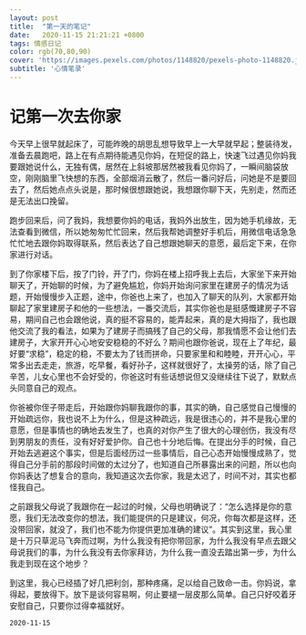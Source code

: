 ```yaml
---
layout: post
title:  "第一天的笔记"
date:   2020-11-15 21:21:21 +0800
tags: 情感日记
color: rgb(70,80,90)
cover: 'https://images.pexels.com/photos/1148820/pexels-photo-1148820.jpeg?auto=compress&cs=tinysrgb&dpr=3&h=750&w=1260'
subtitle: '心情笔录'
---
```

# 记第一次去你家

​		今天早上很早就起床了，可能昨晚的胡思乱想导致早上一大早就早起；整装待发，准备去晨跑吧，路上在有点期待能遇见你妈，在短促的路上，快速飞过遇见你妈我要跟她说什么，无独有偶，居然在上斜坡那居然被我看见你妈了，一瞬间脑袋放空，刚刚脑里飞快想的东西，全部烟消云散了，然后一番问好后，问她是不是要回去了，然后她点点头说是，那时候很想跟她说，我想跟你聊下天，先别走，然而还是无法出口挽留。

​		跑步回来后，问了我妈，我想要你妈的电话，我妈外出放生，因为她手机缘故，无法查看到微信，所以她匆匆忙忙回来，然后我帮她调整好手机后，用微信电话急急忙忙地去跟你妈取得联系，然后表达了自己想跟她聊天的意愿，最后定下来，在你家进行对话。

​		到了你家楼下后，按了门铃，开了门，你妈在楼上招呼我上去后，大家坐下来开始聊天了，开始聊的时候，为了避免尴尬，你妈开始询问家里在建房子的情况为话题，开始慢慢步入正题，途中，你爸也上来了，也加入了聊天的队列，大家都开始聊起了家里建房子和他的一些想法，一番交流后，其实你爸也是挺感慨建房子不容易，期间自己也会跟他说，真的挺不容易的，能弄起来，真的是大拇指了，我也跟他交流了我的看法，如果为了建房子而搞残了自己的父母，那我情愿不会让他们去建房子，大家开开心心地安安稳稳的不好么？期间也跟你爸说，现在上了年纪，最好要“求稳”，稳定的稳，不要太为了钱而拼命，只要家里和和睦睦，开开心心，平常多出去走走，旅游，吃早餐，看好孙子，这样就很好了，太操劳的话，除了自己辛苦，儿女心里也不会好受的，你爸这时有些话想说但又没继续往下说了，默默点头同意自己的观点。

​		你爸被你侄子带走后，开始跟你妈聊我跟你的事，其实的确，自己感觉自己慢慢的开始疏远你，我也说不上为什么，但是这种疏远，我是很违心的，并不是我心里的意愿，但是事情也的确地去发生了，也真的对你产生了很大的心理创伤，我没有尽到男朋友的责任，没有好好爱护你。自己也十分地后悔。在提出分手的时候，自己开始去逃避这个事实，但是后面经历过一些事情后，自己心态开始慢慢成熟了，觉得自己分手前的那段时间做的太过分了，也知道自己所暴露出来的问题，所以也向你妈表达了想复合的意向，我知道这次去你家，我是太迟了，时间不对，其实也都怪我自己。

​		之前跟我父母说了我跟你在一起过的时候，父母也明确说了：“怎么选择是你的意愿，我们无法改变你的想法，我们能提供的只是建议，何况，你每次都是这样，还没带回家，就没了，我们也不能为你提供更加准确的建议”。其实到这里，我心里是十万只草泥马飞奔而过啊，为什么我没有把你带回家，为什么我没有早点去跟父母说我们的事，为什么我没有去你家拜访，为什么我一直没去踏出第一步，为什么我走到现在这个地步？

​		到这里，我心已经插了好几把利剑，那种疼痛，足以给自己致命一击。你妈说，拿得起，要放得下。放下是谈何容易啊，何止要褪一层皮那么简单。自己只好咬着牙安慰自己，只要你过得幸福就好。





`2020-11-15`